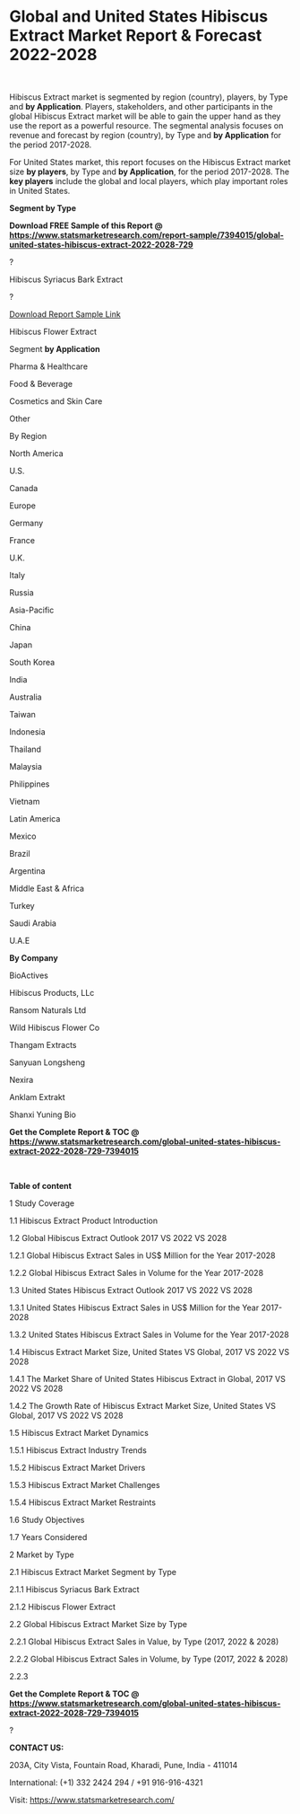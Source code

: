 <h1>Global and United States Hibiscus Extract Market Report & Forecast 2022-2028</h1><br/><p>Hibiscus Extract market is segmented by region (country), players, by Type and <strong>by Application</strong>. Players, stakeholders, and other participants in the global Hibiscus Extract market will be able to gain the upper hand as they use the report as a powerful resource. The segmental analysis focuses on revenue and forecast by region (country), by Type and <strong>by Application</strong> for the period 2017-2028.</p>
 
 
 
 <p>For United States market, this report focuses on the Hibiscus Extract market size <strong>by players</strong>, by Type and <strong>by Application</strong>, for the period 2017-2028. The <strong>key players</strong> include the global and local players, which play important roles in United States.</p>
 
 
 
 <p><strong>Segment by Type</strong></p>
 
 
 
 <div><b>Download FREE Sample of this Report @ <a href="https://www.statsmarketresearch.com/download-free-sample/7394015/global-united-states-hibiscus-extract-2022-2028-729">https://www.statsmarketresearch.com/report-sample/7394015/global-united-states-hibiscus-extract-2022-2028-729</a></b></div>
 
 
 
 <p>? </p>
 
 
 
 <p>Hibiscus Syriacus Bark Extract</p>
 
 
 
 <p>? </p>
 
 
 
 <p><a href="https://www.statsmarketresearch.com/download-free-sample/7394015/global-united-states-hibiscus-extract-2022-2028-729">Download Report Sample Link</a></p>
 
 
 
 <p>Hibiscus Flower Extract</p>
 
 
 
 <p>Segment <strong>by Application</strong></p>
 
 
 
 <p>Pharma & Healthcare</p>
 
 
 
 <p>Food & Beverage</p>
 
 
 
 <p>Cosmetics and Skin Care</p>
 
 
 
 <p>Other</p>
 
 
 
 <p>By Region</p>
 
 
 
 <p>North America</p>
 
 
 
 <p>U.S.</p>
 
 
 
 <p>Canada</p>
 
 
 
 <p>Europe</p>
 
 
 
 <p>Germany</p>
 
 
 
 <p>France</p>
 
 
 
 <p>U.K.</p>
 
 
 
 <p>Italy</p>
 
 
 
 <p>Russia</p>
 
 
 
 <p>Asia-Pacific</p>
 
 
 
 <p>China</p>
 
 
 
 <p>Japan</p>
 
 
 
 <p>South Korea</p>
 
 
 
 <p>India</p>
 
 
 
 <p>Australia</p>
 
 
 
 <p>Taiwan</p>
 
 
 
 <p>Indonesia</p>
 
 
 
 <p>Thailand</p>
 
 
 
 <p>Malaysia</p>
 
 
 
 <p>Philippines</p>
 
 
 
 <p>Vietnam</p>
 
 
 
 <p>Latin America</p>
 
 
 
 <p>Mexico</p>
 
 
 
 <p>Brazil</p>
 
 
 
 <p>Argentina</p>
 
 
 
 <p>Middle East & Africa</p>
 
 
 
 <p>Turkey</p>
 
 
 
 <p>Saudi Arabia</p>
 
 
 
 <p>U.A.E</p>
 
 
 
 <p><strong>By Company</strong></p>
 
 
 
 <p>BioActives</p>
 
 
 
 <p>Hibiscus Products, LLc</p>
 
 
 
 <p>Ransom Naturals Ltd</p>
 
 
 
 <p>Wild Hibiscus Flower Co</p>
 
 
 
 <p>Thangam Extracts</p>
 
 
 
 <p>Sanyuan Longsheng</p>
 
 
 
 <p>Nexira</p>
 
 
 
 <p>Anklam Extrakt</p>
 
 
 
 <p>Shanxi Yuning Bio</p>
 
 
 
 <div><b>Get the Complete Report & TOC @ <a href="https://www.statsmarketresearch.com/global-united-states-hibiscus-extract-2022-2028-729-7394015">https://www.statsmarketresearch.com/global-united-states-hibiscus-extract-2022-2028-729-7394015</a></b></div>
 
 
 
 <p><br />
 
 <b>Table of content</b></p>
 
 
 
 <p>1 Study Coverage<br />
 
 1.1 Hibiscus Extract Product Introduction<br />
 
 1.2 Global Hibiscus Extract Outlook 2017 VS 2022 VS 2028<br />
 
 1.2.1 Global Hibiscus Extract Sales in US$ Million for the Year 2017-2028<br />
 
 1.2.2 Global Hibiscus Extract Sales in Volume for the Year 2017-2028<br />
 
 1.3 United States Hibiscus Extract Outlook 2017 VS 2022 VS 2028<br />
 
 1.3.1 United States Hibiscus Extract Sales in US$ Million for the Year 2017-2028<br />
 
 1.3.2 United States Hibiscus Extract Sales in Volume for the Year 2017-2028<br />
 
 1.4 Hibiscus Extract Market Size, United States VS Global, 2017 VS 2022 VS 2028<br />
 
 1.4.1 The Market Share of United States Hibiscus Extract in Global, 2017 VS 2022 VS 2028<br />
 
 1.4.2 The Growth Rate of Hibiscus Extract Market Size, United States VS Global, 2017 VS 2022 VS 2028<br />
 
 1.5 Hibiscus Extract Market Dynamics<br />
 
 1.5.1 Hibiscus Extract Industry Trends<br />
 
 1.5.2 Hibiscus Extract Market Drivers<br />
 
 1.5.3 Hibiscus Extract Market Challenges<br />
 
 1.5.4 Hibiscus Extract Market Restraints<br />
 
 1.6 Study Objectives<br />
 
 1.7 Years Considered<br />
 
 2 Market by Type<br />
 
 2.1 Hibiscus Extract Market Segment by Type<br />
 
 2.1.1 Hibiscus Syriacus Bark Extract<br />
 
 2.1.2 Hibiscus Flower Extract<br />
 
 2.2 Global Hibiscus Extract Market Size by Type<br />
 
 2.2.1 Global Hibiscus Extract Sales in Value, by Type (2017, 2022 & 2028)<br />
 
 2.2.2 Global Hibiscus Extract Sales in Volume, by Type (2017, 2022 & 2028)<br />
 
 2.2.3</p>
 
 
 
 <div><b>Get the Complete Report & TOC @ <a href="https://www.statsmarketresearch.com/global-united-states-hibiscus-extract-2022-2028-729-7394015">https://www.statsmarketresearch.com/global-united-states-hibiscus-extract-2022-2028-729-7394015</a></b></div>
 
 
 
 <p>? </p>
 
 
 
 <p><b>CONTACT US:</b><br />
 
 203A, City Vista, Fountain Road, Kharadi, Pune, India - 411014<br />
 
 International: (+1) 332 2424 294 / +91 916-916-4321<br />
 
 Visit: <a href="https://www.statsmarketresearch.com/">https://www.statsmarketresearch.com/</a></p>